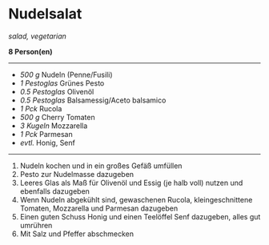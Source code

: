 # Nudelsalat

*salad, vegetarian*

**8 Person(en)**

---

- *500 g* Nudeln (Penne/Fusili)
- *1 Pestoglas* Grünes Pesto
- *0.5 Pestoglas* Olivenöl
- *0.5 Pestoglas* Balsamessig/Aceto balsamico
- *1 Pck* Rucola
- *500 g* Cherry Tomaten
- *3 Kugeln* Mozzarella
- *1 Pck* Parmesan
- *evtl.* Honig, Senf

---

1. Nudeln kochen und in ein großes Gefäß umfüllen
2. Pesto zur Nudelmasse dazugeben
3. Leeres Glas als Maß für Olivenöl und Essig (je halb voll) nutzen und ebenfalls dazugeben
4. Wenn Nudeln abgekühlt sind, gewaschenen Rucola, kleingeschnittene Tomaten, Mozzarella und Parmesan dazugeben
5. Einen guten Schuss Honig und einen Teelöffel Senf dazugeben, alles gut umrühren
6. Mit Salz und Pfeffer abschmecken
